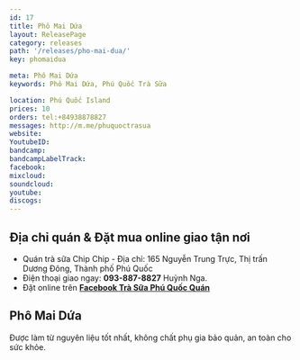 ```yaml
---
id: 17
title: Phô Mai Dứa
layout: ReleasePage
category: releases
path: '/releases/pho-mai-dua/'
key: phomaidua

meta: Phô Mai Dứa
keywords: Phô Mai Dứa, Phú Quốc Trà Sữa

location: Phú Quốc Island
prices: 10
orders: tel:+84938878827
messages: http://m.me/phuquoctrasua
website: 
YoutubeID: 
bandcamp: 
bandcampLabelTrack: 
facebook: 
mixcloud: 
soundcloud: 
youtube: 
discogs: 
---
```


## Địa chỉ quán & Đặt mua online giao tận nơi

- Quán trà sữa Chip Chip - Địa chỉ: 165 Nguyễn Trung Trực, Thị trấn Dương Đông, Thành phố Phú Quốc
- Điện thoại giao ngay: **093-887-8827** Huỳnh Nga.
- Đặt online trên [**Facebook Trà Sữa Phú Quốc Quán**](https://www.facebook.com/phuquoctrasua)

## Phô Mai Dứa
Được làm từ nguyên liệu tốt nhất, không chất phụ gia bảo quản, an toàn cho sức khỏe.